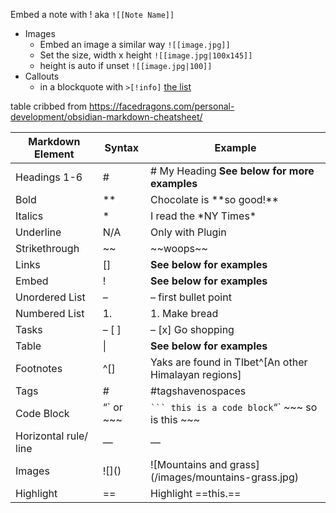 
Embed a note with ! aka `![[Note Name]]`

- Images
	- Embed an image a similar way `![[image.jpg]]`
	- Set the size, width x height `![[image.jpg|100x145]]`
	- height is auto if unset `![[image.jpg|100]]`
- Callouts
	- in a blockquote with `>[!info]` [the list](https://help.obsidian.md/Editing+and+formatting/Callouts)


table cribbed from https://facedragons.com/personal-development/obsidian-markdown-cheatsheet/
<table><thead><tr><th>Markdown Element</th><th>Syntax</th><th>Example</th></tr></thead><tbody><tr><td>Headings 1-6</td><td>#</td><td># My Heading <strong>See below for more examples</strong></td></tr><tr><td>Bold</td><td>**</td><td>Chocolate is **so good!**</td></tr><tr><td>Italics</td><td>*</td><td>I read the *NY Times*</td></tr><tr><td>Underline</td><td>N/A</td><td>Only with Plugin</td></tr><tr><td>Strikethrough</td><td>~~</td><td>~~woops~~</td></tr><tr><td>Links</td><td>[]</td><td><strong>See below for examples</strong></td></tr><tr><td>Embed</td><td>!</td><td><strong>See below for examples</strong></td></tr><tr><td>Unordered List</td><td>–</td><td>– first bullet point</td></tr><tr><td>Numbered List</td><td>1.</td><td>1. Make bread</td></tr><tr><td>Tasks</td><td>– [ ]</td><td>– [x] Go shopping</td></tr><tr><td>Table</td><td>|</td><td><strong>See below for examples</strong></td></tr><tr><td>Footnotes</td><td>^[]</td><td>Yaks are found in TIbet^[An other Himalayan regions]</td></tr><tr><td>Tags</td><td>#</td><td>#tagshavenospaces</td></tr><tr><td>Code Block</td><td>“` or ~~~</td><td><code>``` this is a code block</code>“` ~~~ so is this ~~~</td></tr><tr><td>Horizontal rule/ line</td><td>—</td><td>—</td></tr><tr><td>Images</td><td>![]()</td><td>![Mountains and grass](/images/mountains-grass.jpg)</td></tr><tr><td>Highlight</td><td>==</td><td>Highlight ==this.==</td></tr></tbody></table>
